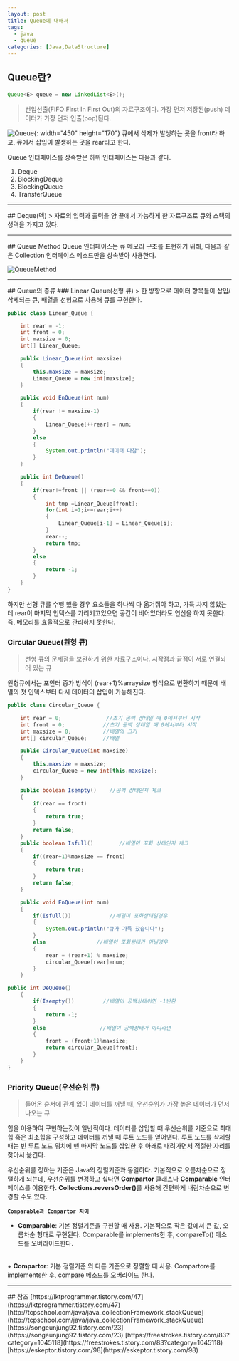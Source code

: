 ```yaml
---
layout: post
title: Queue에 대해서
tags:
  - java
  - queue
categories: [Java,DataStructure]
---
```

## Queue란?
```java
Queue<E> queue = new LinkedList<E>();
```
> 선입선출(FIFO:First In First Out)의 자료구조이다. 가장 먼저 저장된(push) 데이터가 가장 먼저 인출(pop)된다.

![Queue]({{site.url}}/images/queue.JPG){: width="450" height="170"}
큐에서 삭제가 발생하는 곳을 front라 하고, 큐에서 삽입이 발생하는 곳을 rear라고 한다.

Queue 인터페이스를 상속받은 하위 인터페이스는 다음과 같다.
1. Deque<E>
2. BlockingDeque<E>
3. BlockingQueue<E>
4. TransferQueue<E>
<hr>
## Deque(덱)
> 자료의 입력과 출력을 양 끝에서 가능하게 한 자료구조로 큐와 스택의 성격을 가지고 있다.

<hr>
## Queue Method
Queue 인터페이스는 큐 메모리 구조를 표현하기 위해, 다음과 같은 Collection 인터페이스 메소드만을 상속받아 사용한다.

![QueueMethod]({{site.url}}/images/QueueMethod.JPG)

<hr>
## Queue의 종류
### Linear Queue(선형 큐)
> 한 방향으로 데이터 항목들이 삽입/삭제되는 큐, 배열을 선형으로 사용해 큐를 구현한다.

```java
public class Linear_Queue {

    int rear = -1;
    int front = 0;
    int maxsize = 0;
    int[] Linear_Queue;

    public Linear_Queue(int maxsize)
    {
        this.maxsize = maxsize;
        Linear_Queue = new int[maxsize];
    }

    public void EnQueue(int num)
    {
        if(rear != maxsize-1)
        {
            Linear_Queue[++rear] = num;
        }
        else
        {
            System.out.println("데이터 다참");
        }
    }

    public int DeQueue()
    {
        if(rear!=front || (rear==0 && front==0))
        {
            int tmp =Linear_Queue[front];
            for(int i=1;i<=rear;i++)
            {
                Linear_Queue[i-1] = Linear_Queue[i];
            }
            rear--;
            return tmp;
        }
        else
        {
            return -1;
        }
    }
}
```

하지만 선형 큐를 수행 했을 경우 요소들을 하나씩 다 옮겨줘야 하고, 가득 차지 않았는데 rear이 마지막 인덱스를 가리키고있으면 공간이 비어있더라도 연산을 하지 못한다. 즉, 메모리를 효율적으로 관리하지 못한다.

### Circular Queue(원형 큐)
> 선형 큐의 문제점을 보완하기 위한 자료구조이다. 시작점과 끝점이 서로 연결되어 있는 큐

원형큐에서는 포인터 증가 방식이 (rear+1)%arraysize 형식으로 변환하기 때문에 배열의 첫 인덱스부터 다시 데이터의 삽입이 가능해진다.
```java
public class Circular_Queue {

    int rear = 0;              //초기 공백 상태일 때 0에서부터 시작
    int front = 0;            //초기 공백 상태일 때 0에서부터 시작
    int maxsize = 0;          //배열의 크기
    int[] circular_Queue;     //배열

    public Circular_Queue(int maxsize)
    {
        this.maxsize = maxsize;
        circular_Queue = new int[this.maxsize];
    }

    public boolean Isempty()    //공백 상태인지 체크
    {
        if(rear == front)
        {
            return true;
        }
        return false;
    }
    public boolean Isfull()        //배열이 포화 상태인지 체크
    {
        if((rear+1)%maxsize == front)
        {
            return true;
        }
        return false;
    }

    public void EnQueue(int num)
    {
        if(Isfull())            //배열이 포화상태일경우
        {
            System.out.println("큐가 가득 찼습니다");
        }
        else                //배열이 포화상태가 아닐경우
        {
            rear = (rear+1) % maxsize;
            circular_Queue[rear]=num;
        }
    }

public int DeQueue()
    {
        if(Isempty())         //배열이 공백상태이면 -1반환
        {
            return -1;
        }
        else                 //배열이 공백상태가 아니라면
        {
            front = (front+1)%maxsize;
            return circular_Queue[front];
        }
    }
}
```
### Priority Queue(우선순위 큐)
> 들어온 순서에 관계 없이 데이터를 꺼낼 때, 우선순위가 가장 높은 데이터가 먼저 나오는 큐

힙을 이용하여 구현하는것이 일반적이다. 데이터를 삽입할 때 우선순위를 기준으로 최대힙 혹은 최소힙을 구성하고 데이터를 꺼낼 때 루트 노드를 얻어낸다. 루트 노드를 삭제할 때는 빈 루트 노드 위치에 맨 마지막 노드를 삽입한 후 아래로 내려가면서 적절한 자리를 찾아서 옮긴다.

우선순위를 정하는 기준은 Java의 정렬기준과 동일하다. 기본적으로 오름차순으로 정렬하게 되는데, 우선순위를 변경하고 싶다면 <b>Compartor</b> 클래스나 <b>Comparable</b> 인터페이스를 이용한다. <b>Collections.reversOrder()</b>를 사용해 간편하게 내림차순으로 변경할 수도 있다.

**<i class="fa fa-question-circle"></i> `Comparable과 Compartor 차이`**
+ <b>Comparable</b>: 기본 정렬기준을 구현할 때 사용.
기본적으로 작은 값에서 큰 값, 오름차순 형태로 구현된다.
Comparable를 implements한 후, compareTo() 메소드를 오버라이드한다.
<br>
+ <b>Compartor</b>: 기본 정렬기준 외 다른 기준으로 정렬할 때 사용.
Compartore를 implements한 후, compare 메소드를 오버라이드 한다.



<hr>
## 참조
[https://lktprogrammer.tistory.com/47](https://lktprogrammer.tistory.com/47)
[http://tcpschool.com/java/java_collectionFramework_stackQueue](http://tcpschool.com/java/java_collectionFramework_stackQueue)
[https://songeunjung92.tistory.com/23](https://songeunjung92.tistory.com/23)
[https://freestrokes.tistory.com/83?category=1045118](https://freestrokes.tistory.com/83?category=1045118)
[https://eskeptor.tistory.com/98](https://eskeptor.tistory.com/98)
